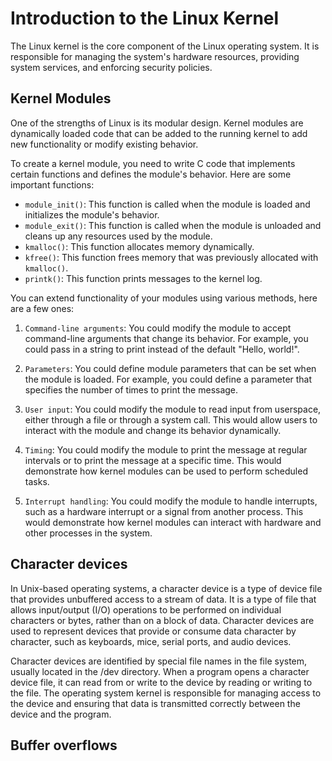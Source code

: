 # Introduction to the Linux Kernel

The Linux kernel is the core component of the Linux operating system. It is responsible for managing the system's hardware resources, providing system services, and enforcing security policies.

## Kernel Modules

One of the strengths of Linux is its modular design. Kernel modules are dynamically loaded code that can be added to the running kernel to add new functionality or modify existing behavior.

To create a kernel module, you need to write C code that implements certain functions and defines the module's behavior. Here are some important functions:

- `module_init()`: This function is called when the module is loaded and initializes the module's behavior.
- `module_exit()`: This function is called when the module is unloaded and cleans up any resources used by the module.
- `kmalloc()`: This function allocates memory dynamically.
- `kfree()`: This function frees memory that was previously allocated with `kmalloc()`.
- `printk()`: This function prints messages to the kernel log.

You can extend functionality of your modules using various methods, here are a few ones:

1. `Command-line arguments`: You could modify the module to accept command-line arguments that change its behavior. For example, you could pass in a string to print instead of the default "Hello, world!".

2. `Parameters`: You could define module parameters that can be set when the module is loaded. For example, you could define a parameter that specifies the number of times to print the message.

3. `User input`: You could modify the module to read input from userspace, either through a file or through a system call. This would allow users to interact with the module and change its behavior dynamically.

4. `Timing`: You could modify the module to print the message at regular intervals or to print the message at a specific time. This would demonstrate how kernel modules can be used to perform scheduled tasks.

5. `Interrupt handling`: You could modify the module to handle interrupts, such as a hardware interrupt or a signal from another process. This would demonstrate how kernel modules can interact with hardware and other processes in the system.

## Character devices

In Unix-based operating systems, a character device is a type of device file that provides unbuffered access to a stream of data. It is a type of file that allows input/output (I/O) operations to be performed on individual characters or bytes, rather than on a block of data. Character devices are used to represent devices that provide or consume data character by character, such as keyboards, mice, serial ports, and audio devices.

Character devices are identified by special file names in the file system, usually located in the /dev directory. When a program opens a character device file, it can read from or write to the device by reading or writing to the file. The operating system kernel is responsible for managing access to the device and ensuring that data is transmitted correctly between the device and the program.


## Buffer overflows

